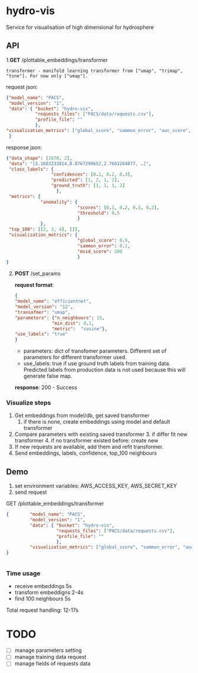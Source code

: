 # hydro-vis
Service for visualisation of high dimensional for hydrosphere

## API

1.**GET** /plottable_embeddings/transformer

    transformer - manifold learning transformer from ["umap", "trimap", "tsne"]. For now only ["umap"].
  
   request json:   
```json
{"model_name": "PACS",
 "model_version": "1",
 "data": { "bucket": "hydro-vis",
           "requests_files": ["PACS/data/requests.csv"],
           "profile_file": ""
           },
"visualization_metrics": ["global_score", "sammon_error", "auc_score", "stability_score", "msid", "clustering"]
 }
```
    
   response json:
```json
{"data_shape": [1670, 2],
 "data": "[3.1603233814,8.8767299652,2.7681264877, …]",
 "class_labels": {
                 "confidences": [0.1, 0.2, 0.3],
                 "predicted": [1, 2, 1, 2],
                 "ground_truth": [1, 1, 1, 2]
                   },
 "metrics": {
             "anomality": {
                           "scores": [0.1, 0.2, 0.5, 0.2],
                           "threshold": 0.5
                           }
             },
 "top_100": [[2, 3, 4], []],  
 "visualization_metrics": {
                           "global_score": 0.9,
                           "sammon_error": 0.1,
                           "msid_score": 200
                           }
}
```
    
2. **POST** /set_params
  
    **request format**:
    ```json
   {
   "model_name": "efficientnet",
   "model_version": "12",
   "transofmer": "umap",
   "parameters": {"n_neighbours": 15,
                  "min_dist": 0.1,
                  "metric":  "cosine"},
   "use_labels": "true"
    }
    ```
   
   - parameters: dict of transfomer parameters. Different set of parameters for different transformer used.
   - use_labels: true if use ground truth labels from training data. Predicted labels from production data is not
   used because this will generate false map. 
   
    **response**:
    200 - Success
    

### Visualize steps
1. Get embeddings from model/db, get saved transformer
    1. if there is none, create embeddings using model and default transformer
2. Compare parameters with existing saved transformer
    3. if differ fit new transformer
    4. if no transformer existed before: create new
3. If new requests are available, add them and refit transformer.
4. Send embeddings, labels, confidence, top_100 neighbours


## Demo
1. set environment variables: AWS_ACCESS_KEY, AWS_SECRET_KEY
2. send request 

GET /plottable_embeddings/transformer 

```json
{        "model_name": "PACS",
         "model_version": "1",
         "data": { "bucket": "hydro-vis",
                   "requests_files": ["PACS/data/requests.csv"],
                   "profile_file": ""
                   },
         "visualization_metrics": ["global_score", "sammon_error", "auc_score", "stability_score", "msid", "clustering"]
}
 
```

### Time usage

- receive embeddings 5s
- transform embeddigns 2-4s
- find 100 neighbours 5s

Total request handling: 12-17s

# TODO
-  [ ] manage parameters setting
-  [ ] manage training data request
-  [ ] manage fields of requests data